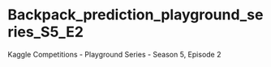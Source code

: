 # Backpack_prediction_playground_series_S5_E2
Kaggle Competitions - Playground Series - Season 5, Episode 2
